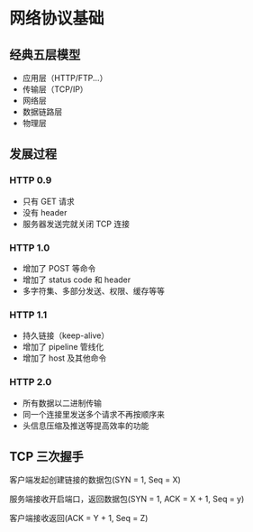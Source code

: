 # 网络协议基础

## 经典五层模型

- 应用层（HTTP/FTP...）
- 传输层（TCP/IP）
- 网络层
- 数据链路层
- 物理层

## 发展过程

### HTTP 0.9

- 只有 GET 请求
- 没有 header
- 服务器发送完就关闭 TCP 连接

### HTTP 1.0

- 增加了 POST 等命令
- 增加了 status code 和 header
- 多字符集、多部分发送、权限、缓存等等

### HTTP 1.1

- 持久链接（keep-alive）
- 增加了 pipeline 管线化
- 增加了 host 及其他命令

### HTTP 2.0

- 所有数据以二进制传输
- 同一个连接里发送多个请求不再按顺序来
- 头信息压缩及推送等提高效率的功能

## TCP  三次握手

客户端发起创建链接的数据包(SYN = 1, Seq = X)

服务端接收开启端口，返回数据包(SYN = 1, ACK = X + 1, Seq = y)

客户端接收返回(ACK = Y + 1, Seq = Z)